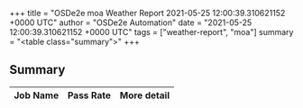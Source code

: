 +++
title = "OSDe2e moa Weather Report 2021-05-25 12:00:39.310621152 +0000 UTC"
author = "OSDe2e Automation"
date = "2021-05-25 12:00:39.310621152 +0000 UTC"
tags = ["weather-report", "moa"]
summary = "<table class=\"summary\"></table>"
+++
## Summary

| Job Name | Pass Rate | More detail |
|----------|-----------|-------------|




